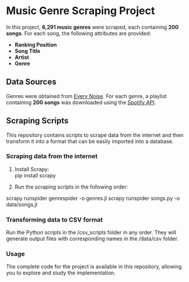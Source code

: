 # Music Genre Scraping Project

In this project, **6,291 music genres** were scraped, each containing **200 songs**. For each song, the following attributes are provided:

- **Ranking Position**
- **Song Title**
- **Artist**
- **Genre**

## Data Sources

Genres were obtained from [Every Noise](https://www.everynoise.com/). For each genre, a playlist containing **200 songs** was downloaded using the [Spotify API](https://developer.spotify.com/).

## Scraping Scripts

This repository contains scripts to scrape data from the internet and then transform it into a format that can be easily imported into a database.

### Scraping data from the internet

1. Install Scrapy:  
   pip install scrapy

2. Run the scraping scripts in the following order:

scrapy runspider genrespider -o genres.jl
scrapy runspider songs.py -o data/songs.jl

### Transforming data to CSV format
Run the Python scripts in the /csv_scripts folder in any order. They will generate output files with corresponding names in the /data/csv folder.

### Usage
The complete code for the project is available in this repository, allowing you to explore and study the implementation.
